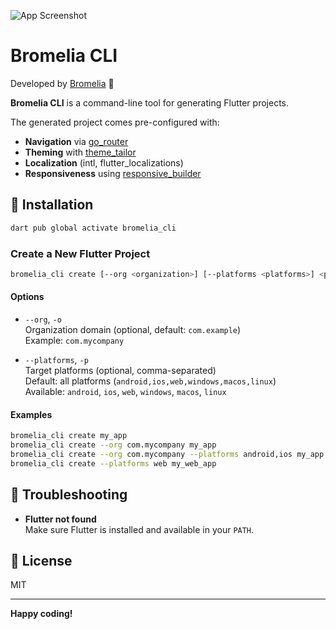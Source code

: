 
![App Screenshot](https://via.placeholder.com/468x300?text=App+Screenshot+Here)


# Bromelia CLI

Developed by [Bromelia](https://bromelia.io/) 🌺


**Bromelia CLI** is a command-line tool for generating Flutter projects. 

The generated project comes pre-configured with:

- **Navigation** via [go_router](https://pub.dev/packages/go_router)
- **Theming** with [theme_tailor](https://pub.dev/packages/theme_tailor)
- **Localization** (intl, flutter_localizations)
- **Responsiveness** using [responsive_builder](https://pub.dev/packages/responsive_builder)

## 🚀 Installation
```sh
dart pub global activate bromelia_cli
```

### Create a New Flutter Project

```sh
bromelia_cli create [--org <organization>] [--platforms <platforms>] <project_name>
```

#### **Options**

- `--org`, `-o`  
  Organization domain (optional, default: `com.example`)  
  Example: `com.mycompany`

- `--platforms`, `-p`  
  Target platforms (optional, comma-separated)  
  Default: all platforms (`android,ios,web,windows,macos,linux`)  
  Available: `android`, `ios`, `web`, `windows`, `macos`, `linux`

#### **Examples**

```sh
bromelia_cli create my_app
bromelia_cli create --org com.mycompany my_app
bromelia_cli create --org com.mycompany --platforms android,ios my_app
bromelia_cli create --platforms web my_web_app
```

## 🐞 Troubleshooting

- **Flutter not found**  
  Make sure Flutter is installed and available in your `PATH`.


## 📄 License

MIT

---

**Happy coding!**



